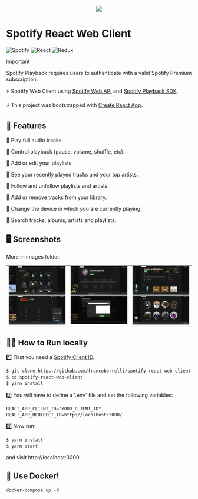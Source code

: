 <p align="center">
  <img src="https://github.com/francoborrelli/spotify-react-web-client/assets/17908233/ad91d92d-200f-4a3e-8171-2b299cc25618" style="height: 250px"/>
</p>



# Spotify React Web Client

![Spotify](https://img.shields.io/badge/Spotify-1ED760?style=for-the-badge&logo=spotify&logoColor=white) ![React](https://img.shields.io/badge/react-%2320232a.svg?style=for-the-badge&logo=react&logoColor=%2361DAFB) ![Redux](https://img.shields.io/badge/redux-%23593d88.svg?style=for-the-badge&logo=redux&logoColor=white)

> [!IMPORTANT]  
> Spotify Playback requires users to authenticate with a valid Spotify Premium subscription.


<p>
  ⚡ Spotify Web Client using <a href="https://developer.spotify.com/documentation/web-api/">Spotify Web API</a> and <a href="https://developer.spotify.com/documentation/web-playback-sdk/">Spotify Playback SDK</a>. 
</p>

<p>
  ⚡ This project was bootstrapped with <a href="https://github.com/facebookincubator/create-react-app">Create React App<a/>.
</p>

## 🎹 Features

🎵 Play full audio tracks.

🎵 Control playback (pause, volume, shuffle, etc).

🎵 Add or edit your playlists.

🎵 See your recently played tracks and your top artists.

🎵 Follow and unfollow playlists and artists.

🎵 Add or remove tracks from your library.

🎵 Change the device in which you are currently playing.

🎵 Search tracks, albums, artists and playlists.

## 🖥️ Screenshots

More in images folder.

<div align="center">
    <table >
     <tr>
       <td>
         <img src="images/browse.png?raw=true 'Playlist'"/>
         <img src="images/devices.png?raw=true 'Playlist'"/>
       </td>
             <td>
         <img src="images/playlist.png?raw=true 'Playlist'"/>
          <img src="images/newPlaylist.png?raw=true 'Playlist'"/>
       </td>
                 <td>
         <img src="images/artist.png?raw=true 'Playlist'"/>
          <img src="images/artists.png?raw=true 'Playlist'"/>
       </td>
     </tr>
    </table>
    </div>

## 👨‍💻 How to Run locally

1️⃣ First you need a [Spotify Client ID](https://developer.spotify.com/dashboard/applications).

```bash
$ git clone https://github.com/francoborrelli/spotify-react-web-client.git
$ cd spotify-react-web-client
$ yarn install
```

2️⃣ You will have to define a '.env' file and set the following variables:

```
REACT_APP_CLIENT_ID="YOUR_CLIENT_ID"
REACT_APP_REDIRECT_ID=http://localhost:3000/
```

3️⃣ Now run:

```bash
$ yarn install
$ yarn start
```

and visit http://localhost:3000.

## 🐳 Use Docker!

```
docker-compose up -d
```



